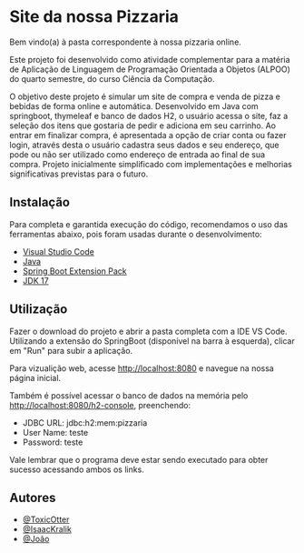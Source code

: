 # Site da nossa Pizzaria

Bem vindo(a) à pasta correspondente à nossa pizzaria online.

Este projeto foi desenvolvido como atividade complementar para a matéria de Aplicação de Linguagem de Programação Orientada a Objetos (ALPOO)
do quarto semestre, do curso Ciência da Computação.

O objetivo deste projeto é simular um site de compra e venda de pizza e bebidas de forma online e automática.
Desenvolvido em Java com springboot, thymeleaf e banco de dados H2, o usuário acessa o site, faz a seleção dos itens que gostaria de pedir e adiciona em seu carrinho. Ao entrar em finalizar compra, é apresentada a opção de criar conta ou fazer login, através desta o usuário cadastra seus dados e seu endereço, que pode ou não ser utilizado como endereço de entrada ao final de sua compra.
Projeto inicialmente simplificado com implementações e melhorias significativas previstas para o futuro. 

## Instalação
Para completa e garantida execução do código, recomendamos o uso das ferramentas abaixo, pois foram usadas durante o desenvolvimento:
- [Visual Studio Code](https://code.visualstudio.com)
- [Java](https://www.java.com/pt-BR/download/ie_manual.jsp?locale=pt_BR)
- [Spring Boot Extension Pack](https://marketplace.visualstudio.com/items?itemName=vmware.vscode-boot-dev-pack)
- [JDK 17](https://www.oracle.com/java/technologies/javase/jdk17-archive-downloads.html)

## Utilização
Fazer o download do projeto e abrir a pasta completa com a IDE VS Code. 
Utilizando a extensão do SpringBoot (disponível na barra à esquerda), clicar em "Run" para subir a aplicação. 

Para vizualição web, acesse [http://localhost:8080](http://localhost:8080) e navegue na nossa página inicial. 

Também é possível acessar o banco de dados na memória pelo [http://localhost:8080/h2-console](http://localhost:8080/h2-console), preenchendo:
- JDBC URL: jdbc:h2:mem:pizzaria
- User Name: teste
- Password: teste

Vale lembrar que o programa deve estar sendo executado para obter sucesso acessando ambos os links.
## Autores
- [@ToxicOtter](https://github.com/ToxicOtter)
- [@IsaacKralik](https://github.com/IsaacKralik)
- [@João](https://www.linkedin.com/in/joão-cardoso-769a531b9/)